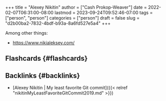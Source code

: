 +++
title = "Alexey Nikitin"
author = ["Cash Prokop-Weaver"]
date = 2022-02-07T06:31:00-08:00
lastmod = 2023-09-24T09:52:46-07:00
tags = ["person", "person"]
categories = ["person"]
draft = false
slug = "d2b00ba2-7832-4bdf-b93a-8a6fd527e5a4"
+++

Among other things:

-   <https://www.nikialeksey.com/>


## Flashcards {#flashcards}


## Backlinks {#backlinks}

-   [Alexey Nikitin | My least favorite Git commit]({{< relref "nikitinMyLeastFavoriteGitCommit2019.md" >}})
